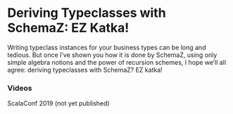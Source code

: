 # Deriving Typeclasses with SchemaZ: EZ Katka!

Writing typeclass instances for your business types can be long and tedious. But once I’ve shown you how it is done by SchemaZ, using only simple algebra notions and the power of recursion schemes, I hope we’ll all agree: deriving typeclasses with SchemaZ? EZ katka!

### Videos

ScalaConf 2019 (not yet published)
